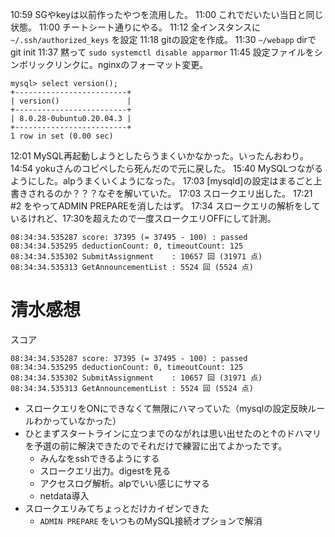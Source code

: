 10:59 SGやkeyは以前作ったやつを流用した。
11:00 これでだいたい当日と同じ状態。
11:00 チートシート通りにやる。
11:12 全インスタンスに `~/.ssh/authorized_keys` を設定
11:18 gitの設定を作成。
11:30 `~/webapp` dirでgit init
11:37 黙って `sudo systemctl disable apparmor`
11:45 設定ファイルをシンボリックリンクに。nginxのフォーマット変更。
```
mysql> select version();
+-------------------------+
| version()               |
+-------------------------+
| 8.0.28-0ubuntu0.20.04.3 |
+-------------------------+
1 row in set (0.00 sec)
```
12:01 MySQL再起動しようとしたらうまくいかなかった。いったんおわり。
14:54 yokuさんのコピペしたら死んだので元に戻した。
15:40 MySQLつながるようにした。alpうまくいくようになった。
17:03 [mysqld]の設定はまるごと上書きされるのか？？？なぞを解いていた。
17:03 スロークエリ出した。
17:21 #2 をやってADMIN PREPAREを消したはず。
17:34 スロークエリの解析をしているけれど、17:30を超えたので一度スロークエリOFFにして計測。
```
08:34:34.535287 score: 37395 (= 37495 - 100) : passed
08:34:34.535295 deductionCount: 0, timeoutCount: 125
08:34:34.535302 SubmitAssignment    : 10657 回 (31971 点)
08:34:34.535313 GetAnnouncementList : 5524 回 (5524 点)
```


# 清水感想

スコア
```
08:34:34.535287 score: 37395 (= 37495 - 100) : passed
08:34:34.535295 deductionCount: 0, timeoutCount: 125
08:34:34.535302 SubmitAssignment    : 10657 回 (31971 点)
08:34:34.535313 GetAnnouncementList : 5524 回 (5524 点)
```

- スロークエリをONにできなくて無限にハマっていた（mysqlの設定反映ルールわかっていなかった）
- ひとまずスタートラインに立つまでのながれは思い出せたのと↑のドハマリを予選の前に解決できたのでそれだけで練習に出てよかったです。
    - みんなをsshできるようにする
    - スロークエリ出力。digestを見る
    - アクセスログ解析。alpでいい感じにサマる
    - netdata導入
- スロークエリみてちょっとだけカイゼンできた
    - `ADMIN PREPARE` をいつものMySQL接続オプションで解消